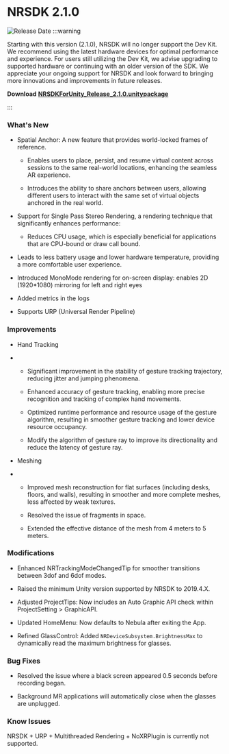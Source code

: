 # NRSDK 2.1.0
![Release Date](https://img.shields.io/badge/Release_Date-November_13,_2023-0080FF?style=flat&logoWidth=1)
:::warning

Starting with this version (2.1.0), NRSDK will no longer support the Dev Kit. We recommend using the latest hardware devices for optimal performance and experience. For users still utilizing the Dev Kit, we advise upgrading to supported hardware or continuing with an older version of the SDK. We appreciate your ongoing support for NRSDK and look forward to bringing more innovations and improvements in future releases.

**Download** [**NRSDKForUnity_Release_2.1.0.unitypackage**](https://public-resource.xreal.com/download/NRSDKForUnity_2.1.0_Release_20231019/NRSDKForUnity_Release_2.1.0.unitypackage)

:::


### What's New


- Spatial Anchor: A new feature that provides world-locked frames of reference.

  - Enables users to place, persist, and resume virtual content across sessions to the same real-world locations, enhancing the seamless AR experience.

  - Introduces the ability to share anchors between users, allowing different users to interact with the same set of virtual objects anchored in the real world.



- Support for Single Pass Stereo Rendering, a rendering technique that significantly enhances performance:

  - Reduces CPU usage, which is especially beneficial for applications that are CPU-bound or draw call bound.
- Leads to less battery usage and lower hardware temperature, providing a more comfortable user experience.


- Introduced MonoMode rendering for on-screen display: enables 2D (1920*1080) mirroring for left and right eyes


- Added metrics in the logs


- Supports URP (Universal Render Pipeline)

### Improvements


- Hand Tracking


- - Significant improvement in the stability of gesture tracking trajectory, reducing jitter and jumping phenomena.

  - Enhanced accuracy of gesture tracking, enabling more precise recognition and tracking of complex hand movements.

  - Optimized runtime performance and resource usage of the gesture algorithm, resulting in smoother gesture tracking and lower device resource occupancy.

  - Modify the algorithm of gesture ray to improve its directionality and reduce the latency of gesture ray.



- Meshing


- - Improved mesh reconstruction for flat surfaces (including desks, floors, and walls), resulting in smoother and more complete meshes, less affected by weak textures.

  - Resolved the issue of fragments in space.

  - Extended the effective distance of the mesh from 4 meters to 5 meters.


### Modifications


- Enhanced NRTrackingModeChangedTip for smoother transitions between 3dof and 6dof modes.


- Raised the minimum Unity version supported by NRSDK to 2019.4.X.


- Adjusted ProjectTips: Now includes an Auto Graphic API check within ProjectSetting > GraphicAPI.


- Updated HomeMenu: Now defaults to Nebula after exiting the App.


- Refined GlassControl: Added `NRDeviceSubsystem.BrightnessMax` to dynamically read the maximum brightness for glasses.

### Bug Fixes


- Resolved the issue where a black screen appeared 0.5 seconds before recording began.


- Background MR applications will automatically close when the glasses are unplugged.

### **Know Issues**

NRSDK + URP + Multithreaded Rendering + NoXRPlugin is currently not supported.
